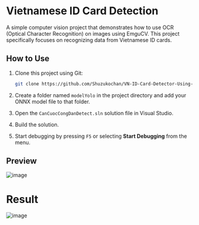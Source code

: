 # Vietnamese ID Card Detection

A simple computer vision project that demonstrates how to use OCR (Optical Character Recognition) on images using EmguCV. This project specifically focuses on recognizing data from Vietnamese ID cards.

## How to Use

1. Clone this project using Git:
    ```bash
    git clone https://github.com/Shuzukochan/VN-ID-Card-Detector-Using-EmguCV-and-YoloV8.git
    ```

2. Create a folder named `modelYolo` in the project directory and add your ONNX model file to that folder.

3. Open the `CanCuocCongDanDetect.sln` solution file in Visual Studio.

4. Build the solution.

5. Start debugging by pressing `F5` or selecting **Start Debugging** from the menu.

## Preview

![image](https://github.com/user-attachments/assets/41798595-0502-4952-ae60-0e54bc6612b1)

# Result

![image](https://github.com/user-attachments/assets/f2385570-4c51-465e-b8b1-42ace07ad295)

